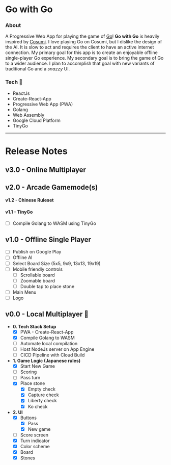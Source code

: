 # Go with Go

### About

A Progressive Web App for playing the game of [Go](<https://en.wikipedia.org/wiki/Go_(game)>)! **Go with Go** is heavily inspired by [Cosumi](https://www.cosumi.net/en/). I love playing Go on Cosumi, but I dislike the design of the AI. It is slow to act and requires the client to have an active internet connection. My primary goal for this app is to create an enjoyable offline single-player Go experience. My secondary goal is to bring the game of Go to a wider audience. I plan to accomplish that goal with new variants of traditional Go and a _snazzy_ UI.

### Tech :construction:

- ReactJs
- Create-React-App
- Progressive Web App (PWA)
- Golang
- Web Assembly
- Google Cloud Platform
- TinyGo

---

# Release Notes

## v3.0 - Online Multiplayer

## v2.0 - Arcade Gamemode(s)

#### v1.2 - Chinese Ruleset

#### v1.1 - TinyGo

- [ ] Compile Golang to WASM using TinyGo

## v1.0 - Offline Single Player

- [ ] Publish on Google Play
- [ ] Offline AI
- [ ] Select Board Size (5x5, 9x9, 13x13, 19x19)
- [ ] Mobile friendly controls
  - [ ] Scrollable board
  - [ ] Zoomable board
  - [ ] Double tap to place stone
- [ ] Main Menu
- [ ] Logo

## v0.0 - Local Multiplayer :construction:

- **0. Tech Stack Setup**
  - [x] PWA - Create-React-App
  - [x] Compile Golang to WASM
  - [ ] Automate local compilation
  - [ ] Host NodeJs server on App Engine
  - [ ] CICD Pipeline with Cloud Build
- **1. Game Logic (Japanese rules)**
  - [x] Start New Game
  - [ ] Scoring
  - [ ] Pass turn
  - [x] Place stone
    - [x] Empty check
    - [x] Capture check
    - [x] Liberty check
    - [x] Ko check
- **2. UI**
  - [x] Buttons
    - [x] Pass
    - [x] New game
  - [ ] Score screen
  - [x] Turn indicator
  - [x] Color scheme
  - [x] Board
  - [x] Stones
